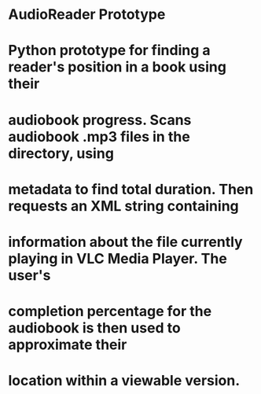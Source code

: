 # AudioReader Prototype #

# Python prototype for finding a reader's position in a book using their 
# audiobook progress. Scans audiobook .mp3 files in the directory, using
# metadata to find total duration. Then requests an XML string containing
# information about the file currently playing in VLC Media Player. The user's
# completion percentage for the audiobook is then used to approximate their
# location within a viewable version.



